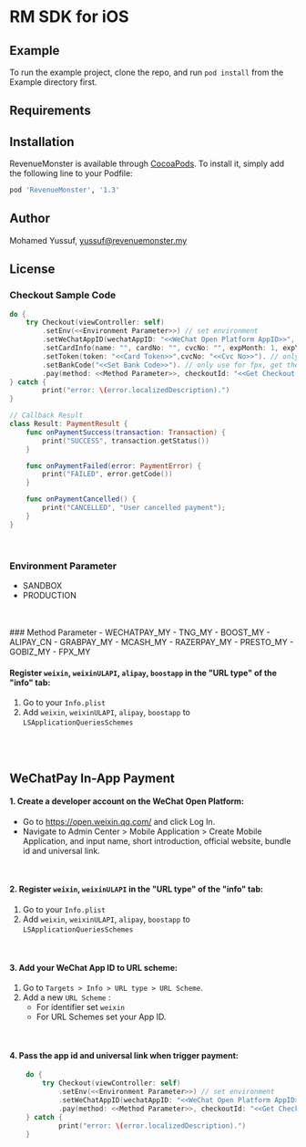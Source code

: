 # RM SDK for iOS

<!-- [![CI Status](https://img.shields.io/travis/myussufz/RevenueMonster.svg?style=flat)](https://travis-ci.org/myussufz/RevenueMonster)
[![Version](https://img.shields.io/cocoapods/v/RevenueMonster.svg?style=flat)](https://cocoapods.org/pods/RevenueMonster)
[![License](https://img.shields.io/cocoapods/l/RevenueMonster.svg?style=flat)](https://cocoapods.org/pods/RevenueMonster)
[![Platform](https://img.shields.io/cocoapods/p/RevenueMonster.svg?style=flat)](https://cocoapods.org/pods/RevenueMonster) -->

## Example

To run the example project, clone the repo, and run `pod install` from the Example directory first.

## Requirements

## Installation

RevenueMonster is available through [CocoaPods](https://cocoapods.org). To install
it, simply add the following line to your Podfile:

```ruby
pod 'RevenueMonster', '1.3'
```

## Author

Mohamed Yussuf, yussuf@revenuemonster.my

## License

### Checkout Sample Code
```swift
do {
	try Checkout(viewController: self)
		.setEnv(<<Environment Parameter>>) // set environment
		.setWeChatAppID(wechatAppID: "<<WeChat Open Platform AppID>>", universalLink: "<<Universal Link>>")
		.setCardInfo(name: "", cardNo: "", cvcNo: "", expMonth: 1, expYear: 2020, countryCode: "MY", isSave: true) // only use for new card 
		.setToken(token: "<<Card Token>>",cvcNo: "<<Cvc No>>"). // only use if use existing card token
		.setBankCode("<<Set Bank Code>>"). // only use for fpx, get the bank code from open api
		.pay(method: <<Method Parameter>>, checkoutId: "<<Get Checkout Id from API>>", result: Result())
} catch {
		print("error: \(error.localizedDescription).")
}

// Callback Result
class Result: PaymentResult {
	func onPaymentSuccess(transaction: Transaction) {
		print("SUCCESS", transaction.getStatus())
	}

	func onPaymentFailed(error: PaymentError) {
		print("FAILED", error.getCode())
	}

	func onPaymentCancelled() {
		print("CANCELLED", "User cancelled payment");
	}
}
```
<br />

### Environment Parameter
- SANDBOX      
- PRODUCTION
<br/>
<br/>
### Method Parameter
- WECHATPAY_MY
- TNG_MY
- BOOST_MY
- ALIPAY_CN
- GRABPAY_MY
- MCASH_MY
- RAZERPAY_MY
- PRESTO_MY
- GOBIZ_MY
- FPX_MY

#### Register `weixin`, `weixinULAPI`, `alipay`, `boostapp` in the "URL type" of the "info" tab:
1. Go to your `Info.plist`
2. Add `weixin`, `weixinULAPI`, `alipay`, `boostapp` to `LSApplicationQueriesSchemes`

<br>
<br>

## WeChatPay In-App Payment


#### 1. Create a developer account on the WeChat Open Platform:
- Go to https://open.weixin.qq.com/ and click Log In.
- Navigate to Admin Center > Mobile Application > Create Mobile Application, and input name, short introduction, official website, bundle id and universal link.

<br>

#### 2. Register `weixin`, `weixinULAPI` in the "URL type" of the "info" tab:
1. Go to your `Info.plist`
2. Add `weixin`, `weixinULAPI`, `alipay`, `boostapp` to `LSApplicationQueriesSchemes`

<br>

#### 3. Add your WeChat App ID to URL scheme:

1. Go to `Targets > Info > URL type > URL Scheme`.
2. Add a new `URL Scheme` :
	- For identifier set `weixin`
	- For URL Schemes set your App ID.


<br>

#### 4. Pass the app id and universal link when trigger payment:
```swift 
	do {
		try Checkout(viewController: self)
			.setEnv(<<Environment Parameter>>) // set environment
			.setWeChatAppID(wechatAppID: "<<WeChat Open Platform AppID>>", universalLink: "<<Universal Link>>")
			.pay(method: <<Method Parameter>>, checkoutId: "<<Get Checkout Id from API>>", result: Result())
	} catch {
			print("error: \(error.localizedDescription).")
	}
```